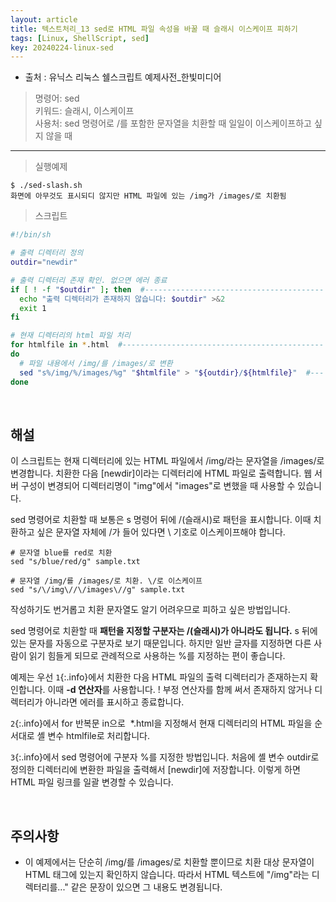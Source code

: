 ```yaml
---
layout: article
title: 텍스트처리_13 sed로 HTML 파일 속성을 바꿀 때 슬래시 이스케이프 피하기
tags: [Linux, ShellScript, sed]
key: 20240224-linux-sed
---
```


- 출처 : 유닉스 리눅스 쉘스크립트 예제사전_한빛미디어

> 명령어: sed  
> 키워드: 슬래시, 이스케이프  
> 사용처: sed 명령어로 /를 포함한 문자열을 치환할 때 일일이 이스케이프하고 싶지 않을 때

--- 

> 실행예제

```
$ ./sed-slash.sh
화면에 아무것도 표시되디 않지만 HTML 파일에 있는 /img가 /images/로 치환됨
```

> 스크립트

```bash
#!/bin/sh

# 출력 디렉터리 정의
outdir="newdir"

# 출력 디렉터리 존재 확인. 없으면 에러 종료
if [ ! -f "$outdir" ]; then  #---------------------------------------- 1(if문)
  echo "출력 디렉터리가 존재하지 않습니다: $outdir" >&2
  exit 1
fi

# 현재 디렉터리의 html 파일 처리
for htmlfile in *.html  #--------------------------------------------- 2
do
  # 파일 내용에서 /img/를 /images/로 변환
  sed "s%/img/%/images/%g" "$htmlfile" > "${outdir}/${htmlfile}"  #--- 3
done
```

&nbsp;
&nbsp;
                                                
## **해설**

이 스크립트는 현재 디렉터리에 있는 HTML 파일에서 /img/라는 문자열을 /images/로 변경합니다. 치환한 다음 [newdir]이라는 디렉터리에 HTML 파일로 출력합니다. 웹 서버 구성이 변경되어 디렉터리명이 "img"에서 "images"로 변했을 때 사용할 수 있습니다.

sed 명령어로 치환할 때 보통은 s 명령어 뒤에 /(슬래시)로 패턴을 표시합니다. 이때 치환하고 싶은 문자열 자체에 /가 들어 있다면 \ 기호로 이스케이프해야 합니다.

```
# 문자열 blue를 red로 치환
sed "s/blue/red/g" sample.txt

# 문자열 /img/를 /images/로 치환. \/로 이스케이프
sed "s/\/img\//\/images\//g" sample.txt
```

작성하기도 번거롭고 치환 문자열도 알기 어려우므로 피하고 싶은 방법입니다.

sed 명령어로 치환할 때 **패턴을 지정할 구분자는 /(슬래시)가 아니라도 됩니다.** s 뒤에 있는 문자를 자동으로 구분자로 보기 때문입니다. 하지만 일반 글자를 지정하면 다른 사람이 읽기 힘들게 되므로 관례적으로 사용하는 %를 지정하는 편이 좋습니다.

예제는 우선 `1`{:.info}에서 치환한 다음 HTML 파일의 출력 디렉터리가 존재하는지 확인합니다. 이때 **-d 연산자**를 사용합니다. ! 부정 연산자를 함께 써서 존재하지 않거나 디렉터리가 아니라면 에러를 표시하고 종료합니다.

`2`{:.info}에서 for 반복문 in으로  *.html을 지정해서 현재 디렉터리의 HTML 파일을 순서대로 셸 변수 htmlfile로 처리합니다. 

`3`{:.info}에서 sed 명령어에 구분자 %를 지정한 방법입니다. 처음에 셸 변수 outdir로 정의한 디렉터리에 변환한 파일을 출력해서 [newdir]에 저장합니다. 이렇게 하면 HTML 파일 링크를 일괄 변경할 수 있습니다.

&nbsp;
&nbsp;

## **주의사항**

- 이 예제에서는 단순히 /img/를 /images/로 치환할 뿐이므로 치환 대상 문자열이 HTML 태그에 있는지 확인하지 않습니다. 따라서 HTML 텍스트에 "/img"라는 디렉터리를..." 같은 문장이 있으면 그 내용도 변경됩니다.

